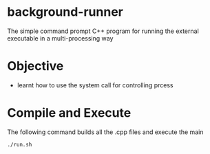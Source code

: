 # background-runner
The simple command prompt C++ program for running the external executable in a multi-processing way


# Objective
- learnt how to use the system call for controlling prcess
# Compile and Execute
The following command builds all the .cpp files and execute the main

`./run.sh`
